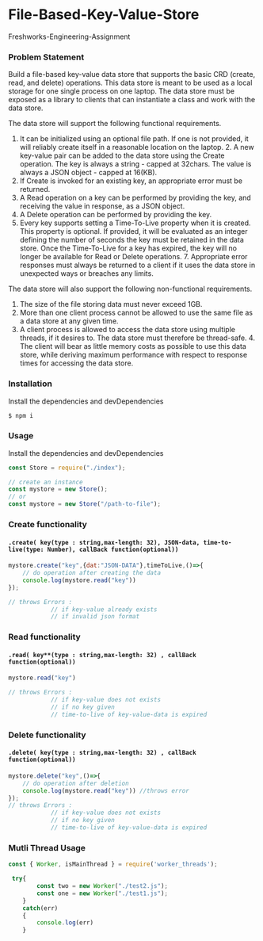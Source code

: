 # File-Based-Key-Value-Store
Freshworks-Engineering-Assignment

### Problem Statement

Build a file-based key-value data store that supports the basic CRD (create, read, and delete) operations. This data store is meant to be used as a local storage for one single process on one laptop. The data store must be exposed as a library to clients that can instantiate a class and work with the data store. 

The data store will support the following functional requirements. 

1. It can be initialized using an optional file path. If one is not provided, it will reliably create itself in a reasonable location on the laptop. 2. A new key-value pair can be added to the data store using the Create operation. The key is always a string - capped at 32chars. The value is always a JSON object - capped at 16(KB). 
3. If Create is invoked for an existing key, an appropriate error must be returned. 
4. A Read operation on a key can be performed by providing the key, and receiving the value in response, as a JSON object. 
5. A Delete operation can be performed by providing the key. 
6. Every key supports setting a Time-To-Live property when it is created. This property is optional. If provided, it will be evaluated as an integer defining the number of seconds the key must be retained in the data store. Once the Time-To-Live for a key has expired, the key will no longer be available for Read or Delete operations. 7. Appropriate error responses must always be returned to a client if it uses the data store in unexpected ways or breaches any limits. 

The data store will also support the following non-functional requirements. 

1. The size of the file storing data must never exceed 1GB. 
2. More than one client process cannot be allowed to use the same file as a data store at any given time. 
3. A client process is allowed to access the data store using multiple threads, if it desires to. The data store must therefore be thread-safe. 4. The client will bear as little memory costs as possible to use this data store, while deriving maximum performance with respect to response times for accessing the data store. 


### Installation


Install the dependencies and devDependencies
```sh
$ npm i
```
### Usage

Install the dependencies and devDependencies 

```js
const Store = require("./index");

// create an instance
const mystore = new Store();
// or 
const mystore = new Store("/path-to-file");

```

### Create functionality

#### `.create( key(type : string,max-length: 32), JSON-data, time-to-live(type: Number), callBack function(optional))`

```js
mystore.create("key",{dat:"JSON-DATA"},timeToLive,()=>{
    // do operation after creating the data
    console.log(mystore.read("key"))
});

// throws Errors :
            // if key-value already exists
            // if invalid json format

```

### Read functionality

#### `.read( key**(type : string,max-length: 32) , callBack function(optional))`

```js
mystore.read("key") 

// throws Errors :
            // if key-value does not exists
            // if no key given
            // time-to-live of key-value-data is expired

```

### Delete functionality

#### `.delete( key(type : string,max-length: 32) , callBack function(optional))`

```js
mystore.delete("key",()=>{
    // do operation after deletion
    console.log(mystore.read("key")) //throws error
});
// throws Errors :
            // if key-value does not exists
            // if no key given
            // time-to-live of key-value-data is expired

```

### Mutli Thread Usage


```js
const { Worker, isMainThread } = require('worker_threads');

 try{
        const two = new Worker("./test2.js");
        const one = new Worker("./test1.js");
    }
    catch(err)
    {
        console.log(err)
    }
```
